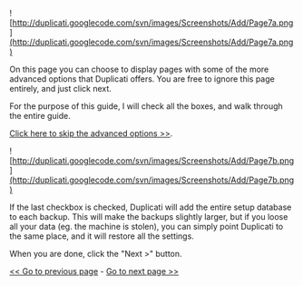 ![http://duplicati.googlecode.com/svn/images/Screenshots/Add/Page7a.png](http://duplicati.googlecode.com/svn/images/Screenshots/Add/Page7a.png)

On this page you can choose to display pages with some of the more advanced options that Duplicati offers.
You are free to ignore this page entirely, and just click next.

For the purpose of this guide, I will check all the boxes, and walk through the entire guide.

[Click here to skip the advanced options >>](AddPage12.md).

![http://duplicati.googlecode.com/svn/images/Screenshots/Add/Page7b.png](http://duplicati.googlecode.com/svn/images/Screenshots/Add/Page7b.png)


If the last checkbox is checked, Duplicati will add the entire setup database to each backup.
This will make the backups slightly larger, but if you loose all your data (eg. the machine is stolen),
you can simply point Duplicati to the same place, and it will restore all the settings.

When you are done, click the "Next >" button.

[<< Go to previous page](AddPage6a.md) - [Go to next page >>](AddPage8.md)